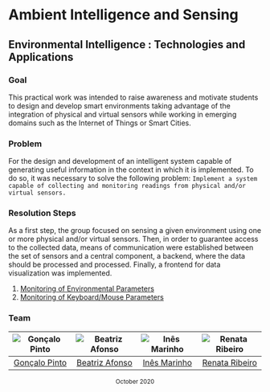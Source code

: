 # Ambient Intelligence and Sensing
## Environmental Intelligence : Technologies and Applications

### Goal
This practical work was intended to raise awareness and motivate students to design and develop smart environments taking advantage of the integration of physical and virtual sensors while working in emerging domains such as the Internet of Things or Smart Cities.

### Problem
For the design and development of an intelligent system capable of generating useful information in the context in which it is implemented. To do so, it was necessary to solve the following problem: `Implement a system capable of collecting and monitoring readings from physical and/or virtual sensors.`

### Resolution Steps
As a first step, the group focused on sensing a given environment using one or more physical and/or virtual sensors. Then, in order to guarantee access to the collected data, means of communication were established between the set of sensors and a central component, a backend, where the data should be processed and processed. Finally, a frontend for data visualization was implemented.
1. [Monitoring of Environmental Parameters](SensorWeatherApp/)
2. [Monitoring of Keyboard/Mouse Parameters](MetricsApp/)

### Team
![Gonçalo Pinto][grp-pic] | ![Beatriz Afonso][bea-pic] | ![Inês Marinho][ines-pic] | ![Renata Ribeiro][renata-pic]
:---: | :---: | :---: | :---:
[Gonçalo Pinto][grp] | [Beatriz Afonso][bea] | [Inês Marinho][ines] | [Renata Ribeiro][renata]

[grp]: https://github.com/GRP99
[grp-pic]: https://github.com/GRP99.png?size=120
[bea]: https://github.com/AnaBeatriz2
[bea-pic]: https://github.com/AnaBeatriz2.png?size=120
[ines]: https://github.com/inesmarinho
[ines-pic]: https://image.flaticon.com/icons/png/128/634/634795.png
[renata]: https://github.com/renataR30
[renata-pic]: https://image.flaticon.com/icons/png/128/634/634795.png

<div align="center">
  <sub>October 2020</sub>
</div>